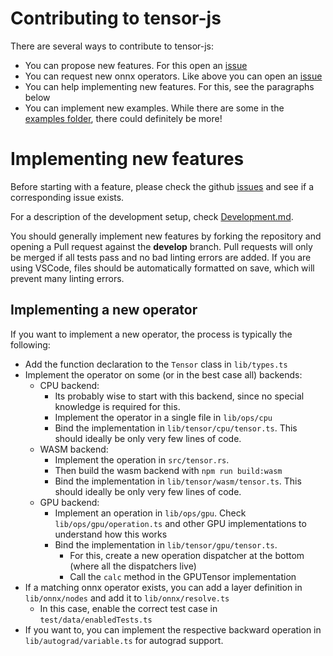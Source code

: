 # Contributing to tensor-js

There are several ways to contribute to tensor-js:

- You can propose new features. For this open an [issue](https://github.com/Hoff97/tensorjs/issues/new)
- You can request new onnx operators. Like above you can open an [issue](https://github.com/Hoff97/tensorjs/issues/new)
- You can help implementing new features. For this, see the paragraphs below
- You can implement new examples. While there are some in the [examples folder](https://github.com/Hoff97/tensorjs/tree/master/examples), there could definitely be more!

# Implementing new features

Before starting with a feature, please check the github [issues](https://github.com/Hoff97/tensorjs/issues) and see
if a corresponding issue exists.

For a description of the development setup, check [Development.md](https://github.com/Hoff97/tensorjs/blob/develop/doc/Development.md).

You should generally implement new features by forking the repository and opening a Pull request against the **develop** branch. Pull requests will
only be merged if all tests pass and no bad linting errors are added. If you are using VSCode, files should be automatically formatted on
save, which will prevent many linting errors.

## Implementing a new operator

If you want to implement a new operator, the process is typically the following:

- Add the function declaration to the `Tensor` class in `lib/types.ts`
- Implement the operator on some (or in the best case all) backends:
  - CPU backend:
    - Its probably wise to start with this backend, since no special knowledge is required for this.
    - Implement the operator in a single file in `lib/ops/cpu`
    - Bind the implementation in `lib/tensor/cpu/tensor.ts`. This should ideally be only very few lines of code.
  - WASM backend:
    - Implement the operation in `src/tensor.rs`.
    - Then build the wasm backend with `npm run build:wasm`
    - Bind the implementation in `lib/tensor/wasm/tensor.ts`. This should ideally be only very few lines of code.
  - GPU backend:
    - Implement an operation in `lib/ops/gpu`. Check `lib/ops/gpu/operation.ts` and other GPU implementations to understand how this works
    - Bind the implementation in `lib/tensor/gpu/tensor.ts`.
      - For this, create a new operation dispatcher at the bottom (where all the dispatchers live)
      - Call the `calc` method in the GPUTensor implementation
- If a matching onnx operator exists, you can add a layer definition in `lib/onnx/nodes` and add it to `lib/onnx/resolve.ts`
  - In this case, enable the correct test case in `test/data/enabledTests.ts`
- If you want to, you can implement the respective backward operation in `lib/autograd/variable.ts` for autograd support.